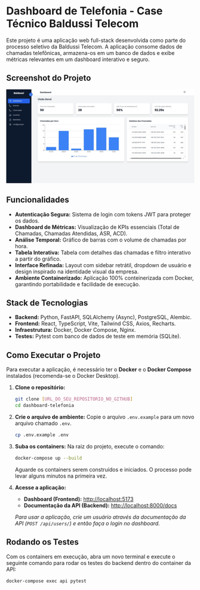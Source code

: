 # Dashboard de Telefonia - Case Técnico Baldussi Telecom

Este projeto é uma aplicação web full-stack desenvolvida como parte do processo seletivo da Baldussi Telecom. A aplicação consome dados de chamadas telefônicas, armazena-os em um banco de dados e exibe métricas relevantes em um dashboard interativo e seguro.

## Screenshot do Projeto

![Dashboard Screenshot](Panel.jpg) 

## Funcionalidades

-   **Autenticação Segura:** Sistema de login com tokens JWT para proteger os dados.
-   **Dashboard de Métricas:** Visualização de KPIs essenciais (Total de Chamadas, Chamadas Atendidas, ASR, ACD).
-   **Análise Temporal:** Gráfico de barras com o volume de chamadas por hora.
-   **Tabela Interativa:** Tabela com detalhes das chamadas e filtro interativo a partir do gráfico.
-   **Interface Refinada:** Layout com sidebar retrátil, dropdown de usuário e design inspirado na identidade visual da empresa.
-   **Ambiente Containerizado:** Aplicação 100% conteinerizada com Docker, garantindo portabilidade e facilidade de execução.

## Stack de Tecnologias

-   **Backend:** Python, FastAPI, SQLAlchemy (Async), PostgreSQL, Alembic.
-   **Frontend:** React, TypeScript, Vite, Tailwind CSS, Axios, Recharts.
-   **Infraestrutura:** Docker, Docker Compose, Nginx.
-   **Testes:** Pytest com banco de dados de teste em memória (SQLite).

## Como Executar o Projeto

Para executar a aplicação, é necessário ter o **Docker** e o **Docker Compose** instalados (recomenda-se o Docker Desktop).

1.  **Clone o repositório:**
    ```bash
    git clone [URL_DO_SEU_REPOSITORIO_NO_GITHUB]
    cd dashboard-telefonia
    ```

2.  **Crie o arquivo de ambiente:**
    Copie o arquivo `.env.example` para um novo arquivo chamado `.env`.
    ```bash
    cp .env.example .env
    ```

3.  **Suba os containers:**
    Na raiz do projeto, execute o comando:
    ```bash
    docker-compose up --build
    ```
    Aguarde os containers serem construídos e iniciados. O processo pode levar alguns minutos na primeira vez.

4.  **Acesse a aplicação:**
    -   **Dashboard (Frontend):** [http://localhost:5173](http://localhost:5173)
    -   **Documentação da API (Backend):** [http://localhost:8000/docs](http://localhost:8000/docs)

    *Para usar a aplicação, crie um usuário através da documentação da API (`POST /api/users/`) e então faça o login no dashboard.*

## Rodando os Testes

Com os containers em execução, abra um novo terminal e execute o seguinte comando para rodar os testes do backend dentro do container da API:

```bash
docker-compose exec api pytest